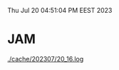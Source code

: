 Thu Jul 20 04:51:04 PM EEST 2023
# JAM
<a href='./cache/202307/20_16.log'>./cache/202307/20_16.log</a>
